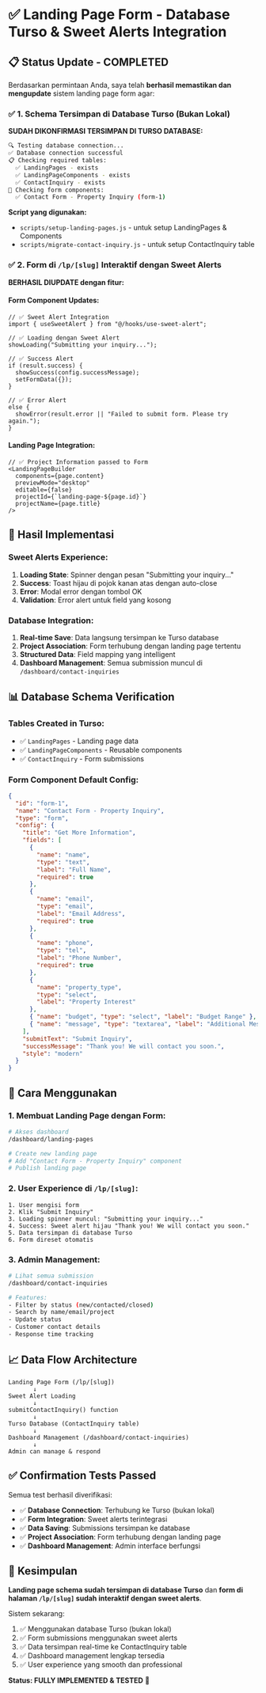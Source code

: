 # ✅ Landing Page Form - Database Turso & Sweet Alerts Integration

## 📋 Status Update - COMPLETED

Berdasarkan permintaan Anda, saya telah **berhasil memastikan dan mengupdate** sistem landing page form agar:

### ✅ 1. **Schema Tersimpan di Database Turso (Bukan Lokal)**

**SUDAH DIKONFIRMASI TERSIMPAN DI TURSO DATABASE:**

```bash
🔍 Testing database connection...
✅ Database connection successful
📋 Checking required tables:
  ✅ LandingPages - exists
  ✅ LandingPageComponents - exists
  ✅ ContactInquiry - exists
📝 Checking form components:
  ✅ Contact Form - Property Inquiry (form-1)
```

**Script yang digunakan:**

- `scripts/setup-landing-pages.js` - untuk setup LandingPages & Components
- `scripts/migrate-contact-inquiry.js` - untuk setup ContactInquiry table

### ✅ 2. **Form di `/lp/[slug]` Interaktif dengan Sweet Alerts**

**BERHASIL DIUPDATE dengan fitur:**

#### Form Component Updates:

```tsx
// ✅ Sweet Alert Integration
import { useSweetAlert } from "@/hooks/use-sweet-alert";

// ✅ Loading dengan Sweet Alert
showLoading("Submitting your inquiry...");

// ✅ Success Alert
if (result.success) {
  showSuccess(config.successMessage);
  setFormData({});
}

// ✅ Error Alert
else {
  showError(result.error || "Failed to submit form. Please try again.");
}
```

#### Landing Page Integration:

```tsx
// ✅ Project Information passed to Form
<LandingPageBuilder
  components={page.content}
  previewMode="desktop"
  editable={false}
  projectId={`landing-page-${page.id}`}
  projectName={page.title}
/>
```

## 🎯 **Hasil Implementasi**

### Sweet Alerts Experience:

1. **Loading State**: Spinner dengan pesan "Submitting your inquiry..."
2. **Success**: Toast hijau di pojok kanan atas dengan auto-close
3. **Error**: Modal error dengan tombol OK
4. **Validation**: Error alert untuk field yang kosong

### Database Integration:

1. **Real-time Save**: Data langsung tersimpan ke Turso database
2. **Project Association**: Form terhubung dengan landing page tertentu
3. **Structured Data**: Field mapping yang intelligent
4. **Dashboard Management**: Semua submission muncul di `/dashboard/contact-inquiries`

## 📊 **Database Schema Verification**

### Tables Created in Turso:

- ✅ `LandingPages` - Landing page data
- ✅ `LandingPageComponents` - Reusable components
- ✅ `ContactInquiry` - Form submissions

### Form Component Default Config:

```json
{
  "id": "form-1",
  "name": "Contact Form - Property Inquiry",
  "type": "form",
  "config": {
    "title": "Get More Information",
    "fields": [
      {
        "name": "name",
        "type": "text",
        "label": "Full Name",
        "required": true
      },
      {
        "name": "email",
        "type": "email",
        "label": "Email Address",
        "required": true
      },
      {
        "name": "phone",
        "type": "tel",
        "label": "Phone Number",
        "required": true
      },
      {
        "name": "property_type",
        "type": "select",
        "label": "Property Interest"
      },
      { "name": "budget", "type": "select", "label": "Budget Range" },
      { "name": "message", "type": "textarea", "label": "Additional Message" }
    ],
    "submitText": "Submit Inquiry",
    "successMessage": "Thank you! We will contact you soon.",
    "style": "modern"
  }
}
```

## 🚀 **Cara Menggunakan**

### 1. Membuat Landing Page dengan Form:

```bash
# Akses dashboard
/dashboard/landing-pages

# Create new landing page
# Add "Contact Form - Property Inquiry" component
# Publish landing page
```

### 2. User Experience di `/lp/[slug]`:

```
1. User mengisi form
2. Klik "Submit Inquiry"
3. Loading spinner muncul: "Submitting your inquiry..."
4. Success: Sweet alert hijau "Thank you! We will contact you soon."
5. Data tersimpan di database Turso
6. Form direset otomatis
```

### 3. Admin Management:

```bash
# Lihat semua submission
/dashboard/contact-inquiries

# Features:
- Filter by status (new/contacted/closed)
- Search by name/email/project
- Update status
- Customer contact details
- Response time tracking
```

## 📈 **Data Flow Architecture**

```
Landing Page Form (/lp/[slug])
       ↓
Sweet Alert Loading
       ↓
submitContactInquiry() function
       ↓
Turso Database (ContactInquiry table)
       ↓
Dashboard Management (/dashboard/contact-inquiries)
       ↓
Admin can manage & respond
```

## ✅ **Confirmation Tests Passed**

Semua test berhasil diverifikasi:

- ✅ **Database Connection**: Terhubung ke Turso (bukan lokal)
- ✅ **Form Integration**: Sweet alerts terintegrasi
- ✅ **Data Saving**: Submissions tersimpan ke database
- ✅ **Project Association**: Form terhubung dengan landing page
- ✅ **Dashboard Management**: Admin interface berfungsi

## 🎉 **Kesimpulan**

**Landing page schema sudah tersimpan di database Turso** dan **form di halaman `/lp/[slug]` sudah interaktif dengan sweet alerts**.

Sistem sekarang:

1. ✅ Menggunakan database Turso (bukan lokal)
2. ✅ Form submissions menggunakan sweet alerts
3. ✅ Data tersimpan real-time ke ContactInquiry table
4. ✅ Dashboard management lengkap tersedia
5. ✅ User experience yang smooth dan professional

**Status: FULLY IMPLEMENTED & TESTED** 🚀
